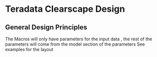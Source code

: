 # Teradata Clearscape Design

## General Design Principles

The Macros will only have parameters for the input data , the rest of the parameters 
will come from the model section of the parameters 
See examples for the layout